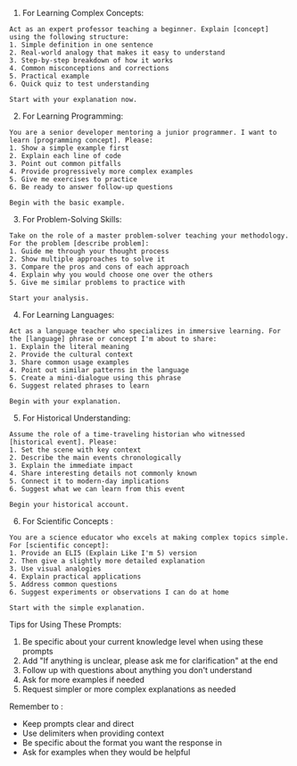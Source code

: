 1. For Learning Complex Concepts:

```plaintext
Act as an expert professor teaching a beginner. Explain [concept] using the following structure:
1. Simple definition in one sentence
2. Real-world analogy that makes it easy to understand
3. Step-by-step breakdown of how it works
4. Common misconceptions and corrections
5. Practical example
6. Quick quiz to test understanding

Start with your explanation now.
```


2. For Learning Programming:

```plaintext
You are a senior developer mentoring a junior programmer. I want to learn [programming concept]. Please:
1. Show a simple example first
2. Explain each line of code
3. Point out common pitfalls
4. Provide progressively more complex examples
5. Give me exercises to practice
6. Be ready to answer follow-up questions

Begin with the basic example.
```


3. For Problem-Solving Skills:

```plaintext
Take on the role of a master problem-solver teaching your methodology. For the problem [describe problem]:
1. Guide me through your thought process
2. Show multiple approaches to solve it
3. Compare the pros and cons of each approach
4. Explain why you would choose one over the others
5. Give me similar problems to practice with

Start your analysis.
```


4. For Learning Languages:

```plaintext
Act as a language teacher who specializes in immersive learning. For the [language] phrase or concept I'm about to share:
1. Explain the literal meaning
2. Provide the cultural context
3. Share common usage examples
4. Point out similar patterns in the language
5. Create a mini-dialogue using this phrase
6. Suggest related phrases to learn

Begin with your explanation.
```


5. For Historical Understanding:

```plaintext
Assume the role of a time-traveling historian who witnessed [historical event]. Please:
1. Set the scene with key context
2. Describe the main events chronologically
3. Explain the immediate impact
4. Share interesting details not commonly known
5. Connect it to modern-day implications
6. Suggest what we can learn from this event

Begin your historical account.
```


6. For Scientific Concepts :

```plaintext
You are a science educator who excels at making complex topics simple. For [scientific concept]:
1. Provide an ELI5 (Explain Like I'm 5) version
2. Then give a slightly more detailed explanation
3. Use visual analogies
4. Explain practical applications
5. Address common questions
6. Suggest experiments or observations I can do at home

Start with the simple explanation.
```


Tips for Using These Prompts:

1. Be specific about your current knowledge level when using these prompts
2. Add "If anything is unclear, please ask me for clarification" at the end
3. Follow up with questions about anything you don't understand
4. Ask for more examples if needed
5. Request simpler or more complex explanations as needed


Remember to :

- Keep prompts clear and direct
- Use delimiters when providing context
- Be specific about the format you want the response in
- Ask for examples when they would be helpful
